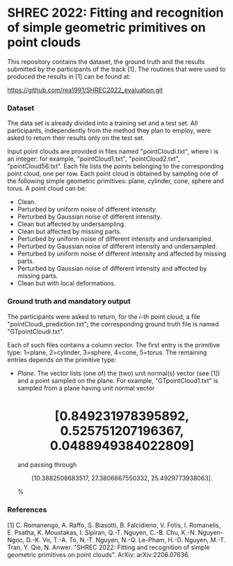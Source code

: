 # SHREC 2022: Fitting and recognition of simple geometric primitives on point clouds

This repository contains the dataset, the ground truth and the results submitted by the participants of the track [1]. The routines that were used to produced the results in [1] can be found at:

https://github.com/rea1991/SHREC2022_evaluation.git

### Dataset
The data set is already divided into a training set and a test set. All participants, independently from the method they plan to employ, were asked to return their results only on the test set.

Input point clouds are provided in files named "pointCloudi.txt", where i is an integer: for example, "pointCloud1.txt", "pointCloud2.txt", "pointCloud56.txt". Each file lists the points belonging to the corresponding point cloud, one per row. Each point cloud is obtained by sampling one of the following simple geometric primitives: plane, cylinder, cone, sphere and torus. A point cloud can be:
- Clean.
- Perturbed by uniform noise of different intensity.
- Perturbed by Gaussian noise of different intensity.
- Clean but affected by undersampling.
- Clean but affected by missing parts.
- Perturbed by uniform noise of different intensity and undersampled.
- Perturbed by Gaussian noise of different intensity and undersampled.
- Perturbed by uniform noise of different intensity and affected by missing parts.
- Perturbed by Gaussian noise of different intensity and affected by missing parts.
- Clean but with local deformations.

### Ground truth and mandatory output
The participants were asked to return, for the $i$-th point cloud, a file "pointCloudi\_prediction.txt"; the corresponding ground truth file is named "GTpointCloudi.txt".

Each of such files contains a column vector. The first entry is the primitive type: 1=plane, 2=cylinder, 3=sphere, 4=cone, 5=torus. The remaining entries depends on the primitive type:
- *Plane*. The vector lists (one of) the (two) unit normal(s) vector (see [1]) and a point sampled on the plane. For example, "GTpointCloud1.txt" is sampled from a plane having unit normal vector <h1 align="center">[0.849231978395892, 0.525751207196367, 0.0488949384022809]</h1> and passing through <p style="text-align: center;">[10.3882508683517, 27.3806667550332, 25.4929773938063].</p>
    %


### References
[1]  C. Romanengo, A. Raffo, S. Biasotti, B. Falcidieno, V. Fotis, I. Romanelis, E. Psatha, K. Moustakas, I. Sipiran, Q.-T. Nguyen, C.-B. Chu, K.-N. Nguyen-Ngoc, D.-K. Vo, T.-A. To, N.-T. Nguyen, N.-Q. Le-Pham, H.-D. Nguyen, M.-T. Tran, Y. Qie, N. Anwer. "SHREC 2022: Fitting and recognition of simple geometric primitives on point clouds". ArXiv: arXiv:2206.07636.
